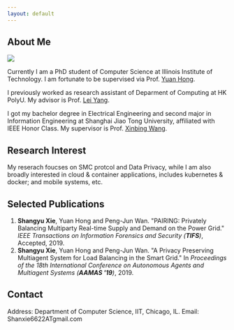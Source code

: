 ```yaml
---
layout: default
---
```


## About Me

<img class="profile-picture" src="/img/profile.jpg">

Currently I am a PhD student of Computer Science at Illinois Institute of Technology. I am fortunate to be supervised via Prof. [Yuan Hong](http://cs.iit.edu/~yhong/).

I previously worked as research assistant of Deparment of Computing at HK PolyU. My advisor is Prof. [Lei Yang](http://www4.comp.polyu.edu.hk/~csyanglei/#/pages/profile/about). 

I got my bachelor degree in Electrical Engineering and second major in Information Engineering at Shanghai Jiao Tong University, affiliated with IEEE Honor Class. My supervisor is Prof. [Xinbing Wang](http://iwct.sjtu.edu.cn/Personal/xwang8/).

## Research Interest

My reserach foucses on SMC protcol and Data Privacy, while I am also broadly interested in cloud & container applications, includes kubernetes & docker; and mobile systems, etc.

## Selected Publications 
1.  **Shangyu Xie**, Yuan Hong and Peng-Jun Wan. "PAIRING: Privately Balancing Multiparty Real-time Supply and Demand on the Power Grid." *IEEE Transactions on Information Forensics and Security (**TIFS**)*, Accepted, 2019.
2.  **Shangyu Xie**, Yuan Hong and Peng-Jun Wan. "A Privacy Preserving Multiagent System for Load Balancing in the Smart Grid." In *Proceedings of the 18th International Conference on Autonomous Agents and Multiagent Systems (**AAMAS '19**)*, 2019. 

## Contact

Address: Department of Computer Science, IIT, Chicago, IL.
Email: Shanxie6622ATgmail.com




